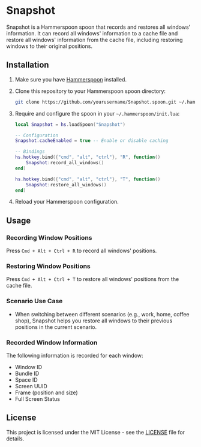 # Snapshot

Snapshot is a Hammerspoon spoon that records and restores all windows' information. It can record all windows' information to a cache file and restore all windows' information from the cache file, including restoring windows to their original positions.

## Installation

1. Make sure you have [Hammerspoon](https://www.hammerspoon.org/) installed.

2. Clone this repository to your Hammerspoon spoon directory:

   ```bash
   git clone https://github.com/yourusername/Snapshot.spoon.git ~/.hammerspoon/Spoons/Snapshot.spoon
   ```

3. Require and configure the spoon in your `~/.hammerspoon/init.lua`:

   ```lua
   local Snapshot = hs.loadSpoon("Snapshot")

   -- Configuration
   Snapshot.cacheEnabled = true -- Enable or disable caching

   -- Bindings
   hs.hotkey.bind({"cmd", "alt", "ctrl"}, "R", function()
       Snapshot:record_all_windows()
   end)

   hs.hotkey.bind({"cmd", "alt", "ctrl"}, "T", function()
       Snapshot:restore_all_windows()
   end)
   ```

4. Reload your Hammerspoon configuration.

## Usage

### Recording Window Positions

Press `Cmd + Alt + Ctrl + R` to record all windows' positions.

### Restoring Window Positions

Press `Cmd + Alt + Ctrl + T` to restore all windows' positions from the cache file.

### Scenario Use Case

- When switching between different scenarios (e.g., work, home, coffee shop), Snapshot helps you restore all windows to their previous positions in the current scenario.

### Recorded Window Information

The following information is recorded for each window:

- Window ID
- Bundle ID
- Space ID
- Screen UUID
- Frame (position and size)
- Full Screen Status

## License

This project is licensed under the MIT License - see the [LICENSE](LICENSE) file for details.
